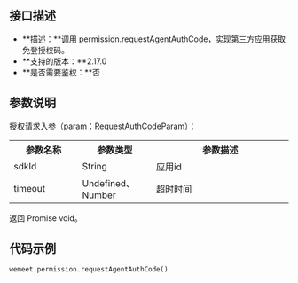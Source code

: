 ## 接口描述
- **描述：**调用 permission.requestAgentAuthCode，实现第三方应用获取免登授权码。
- **支持的版本：**2.17.0
- **是否需要鉴权：**否


## 参数说明

授权请求入参（param：RequestAuthCodeParam）：
<table>
   <tr>
      <th width="20%" >参数名称</td>
      <th width="20%" >参数类型</td>
      <th width="40%" >参数描述</td>
   </tr>
   <tr>
      <td>sdkId</td>
      <td>String</td>
      <td>应用id</td>
   </tr>
   <tr>
      <td>timeout</td>
      <td>Undefined、Number</td>
      <td>超时时间</td>
   </tr>
</table>

返回 Promise void。

## 代码示例
```plaintext
wemeet.permission.requestAgentAuthCode()
```
